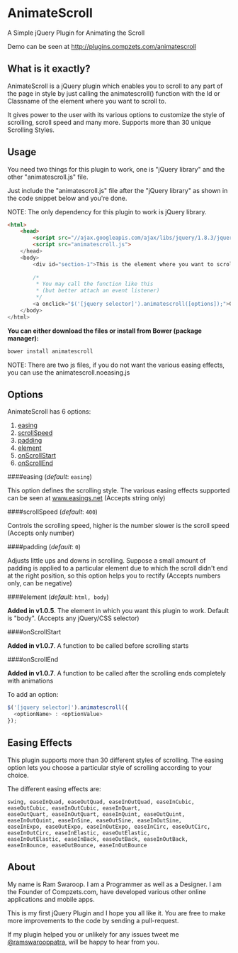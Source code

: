 AnimateScroll
=============

A Simple jQuery Plugin for Animating the Scroll

Demo can be seen at http://plugins.compzets.com/animatescroll


What is it exactly?
-------------------

AnimateScroll is a jQuery plugin which enables you to scroll to any part of the page in style by just calling the animatescroll() function with the Id or Classname of the element where you want to scroll to.

It gives power to the user with its various options to customize the style of scrolling, scroll speed and many more. Supports more than 30 unique Scrolling Styles.

Usage
------

You need two things for this plugin to work, one is "jQuery library" and the other "animatescroll.js" file.

Just include the "animatescroll.js" file after the "jQuery library" as shown in the code snippet below and you're done.

NOTE: The only dependency for this plugin to work is jQuery library.

```html
<html>
    <head>
        <script src="//ajax.googleapis.com/ajax/libs/jquery/1.8.3/jquery.min.js"></script>
        <script src="animatescroll.js">
    </head>
    <body>
        <div id="section-1">This is the element where you want to scroll to<div>
        
        /*
         * You may call the function like this
         * (but better attach an event listener)
         */
        <a onclick="$('[jquery selector]').animatescroll([options]);">Go to Element</a>
    </body>
</html>
```

**You can either download the files or install from Bower (package manager):**
```javascript
bower install animatescroll
```
NOTE: There are two js files, if you do not want the various easing effects, you can use the animatescroll.noeasing.js

Options
-------

AnimateScroll has 6 options:

1. [easing](#easing)
2. [scrollSpeed](#scrollSpeed)
3. [padding](#padding)
4. [element](#element)
5. [onScrollStart](#onScrollStart)
6. [onScrollEnd](#onScrollEnd)

####easing (*default*: ```easing```)

This option defines the scrolling style. The various easing effects supported can be seen at www.easings.net (Accepts string only)

####scrollSpeed (*default*: ```400```)

Controls the scrolling speed, higher is the number slower is the scroll speed (Accepts only number)

####padding (*default*: ```0```)

Adjusts little ups and downs in scrolling. Suppose a small amount of padding is applied to a particular element due to which the scroll didn't end at the right position, so this option helps you to rectify (Accepts numbers only, can be negative)

####element (*default*: ```html, body```)

**Added in v1.0.5**.
The element in which you want this plugin to work. Default is "body". (Accepts any jQuery/CSS selector)

####onScrollStart

**Added in v1.0.7**.
A function to be called before scrolling starts

####onScrollEnd

**Added in v1.0.7**.
A function to be called after the scrolling ends completely with animations

To add an option:

```javascript
$('[jquery selector]').animatescroll({
  <optionName> : <optionValue>
});
```

Easing Effects
--------------

This plugin supports more than 30 different styles of scrolling. The easing option lets you choose a particular style of scrolling according to your choice.

The different easing effects are:

<pre>
<code>swing, easeInQuad, easeOutQuad, easeInOutQuad, easeInCubic, easeOutCubic, easeInOutCubic, easeInQuart,
easeOutQuart, easeInOutQuart, easeInQuint, easeOutQuint, easeInOutQuint, easeInSine, easeOutSine, easeInOutSine,
easeInExpo, easeOutExpo, easeInOutExpo, easeInCirc, easeOutCirc, easeInOutCirc, easeInElastic, easeOutElastic,
easeInOutElastic, easeInBack, easeOutBack, easeInOutBack, easeInBounce, easeOutBounce, easeInOutBounce</code>
</pre>

About
-----

My name is Ram Swaroop. I am a Programmer as well as a Designer. I am the Founder of Compzets.com, have developed various other online applications and mobile apps.

This is my first jQuery Plugin and I hope you all like it. You are free to make more improvements to the code by sending a pull-request.

If my plugin helped you or unlikely for any issues tweet me [@ramswarooppatra](https://twitter.com/ramswarooppatra), will be happy to hear from you.
